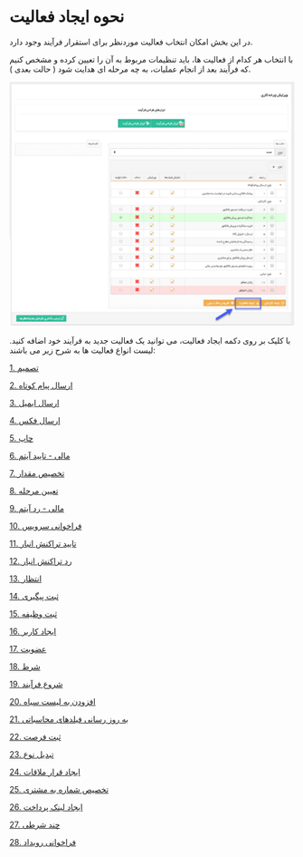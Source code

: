 #  نحوه ایجاد فعالیت 

در این بخش امکان انتخاب فعالیت موردنظر برای استقرار فرآیند وجود دارد.

با انتخاب هر کدام از فعالیت ها، باید تنظیمات مربوط به آن را تعیین کرده و مشخص کنیم که فرآیند بعد از انجام عملیات، به چه مرحله ای هدایت شود ( حالت بعدی ).

![](Activity.png)


با کلیک بر روی دکمه ایجاد فعالیت، می توانید یک فعالیت جدید به فرآیند خود اضافه کنید. لیست انواع فعالیت ها به شرح زیر می باشند:


[1.  تصمیم](https://github.com/1stco/PayamGostarDocs/blob/master/Help/Settings/Personalization-crm/Overview/Process-design/Create-a-work-cycle/Activity/Decision/Decision.md)

[2.  ارسال پیام کوتاه](https://github.com/1stco/PayamGostarDocs/blob/master/Help/Settings/Personalization-crm/Overview/Process-design/Create-a-work-cycle/Activity/Send%20SMS%2C%20email/send-sms/send-sms.md)

[3.  ارسال ایمیل](https://github.com/1stco/PayamGostarDocs/blob/master/Help/Settings/Personalization-crm/Overview/Process-design/Create-a-work-cycle/Activity/Send%20SMS%2C%20email/send-email/send-email.md)

[4.  ارسال فکس](https://github.com/1stco/PayamGostarDocs/blob/master/Help/Settings/Personalization-crm/Overview/Process-design/Create-a-work-cycle/Activity/Send%20SMS%2C%20email/send-email/send-email.md)

[5.  چاپ](https://github.com/1stco/PayamGostarDocs/blob/master/Help/Settings/Personalization-crm/Overview/Process-design/Create-a-work-cycle/Activity/Send%20SMS%2C%20email/print-send/print-send.md)

[6. مالی - تایید آیتم](https://github.com/1stco/PayamGostarDocs/blob/master/Help/Settings/Personalization-crm/Overview/Process-design/Create-a-work-cycle/Activity/taid-rad-item/taid-rad-item.md)

[7. تخصیص مقدار](https://github.com/1stco/PayamGostarDocs/blob/master/Help/Settings/Personalization-crm/Overview/Process-design/Create-a-work-cycle/Activity/Allocate-the-amount/Allocate-the-amount.md)

[8. تعیین مرحله](https://github.com/1stco/PayamGostarDocs/blob/master/Help/Settings/Personalization-crm/Overview/Process-design/Create-a-work-cycle/Activity/Determining-the-stage/Determining-the-stage.md)

[9. مالی - رد آیتم](https://github.com/1stco/PayamGostarDocs/blob/master/Help/Settings/Personalization-crm/Overview/Process-design/Create-a-work-cycle/Activity/taid-rad-item/taid-rad-item.md)

[10. فراخوانی سرویس](https://github.com/1stco/PayamGostarDocs/blob/master/Help/Settings/Personalization-crm/Overview/Process-design/Create-a-work-cycle/Activity/Call-service/Call-service.md)

[11. تایید تراکنش انبار](https://github.com/1stco/PayamGostarDocs/blob/master/Help/Settings/Personalization-crm/Overview/Process-design/Create-a-work-cycle/Activity/Call-service/Call-service.md)

[12. رد تراکنش انبار](https://github.com/1stco/PayamGostarDocs/blob/master/Help/Settings/Personalization-crm/Overview/Process-design/Create-a-work-cycle/Activity/taid-rad-anbar/taid-rad-anbar.md)

[13. انتظار](https://github.com/1stco/PayamGostarDocs/blob/master/Help/Settings/Personalization-crm/Overview/Process-design/Create-a-work-cycle/Activity/Waiting/Waiting.md)

[14. ثبت پیگیری](https://github.com/1stco/PayamGostarDocs/blob/master/Help/Settings/Personalization-crm/Overview/Process-design/Create-a-work-cycle/Activity/Keep-trackof-tracking/Keep-trackof-tracking.md)

[15. ثبت وظیفه](https://github.com/1stco/PayamGostarDocs/blob/master/Help/Settings/Personalization-crm/Overview/Process-design/Create-a-work-cycle/Activity/Job-registration/Job-registration.md)

[16. ایجاد کاربر](https://github.com/1stco/PayamGostarDocs/blob/master/Help/Settings/Personalization-crm/Overview/Process-design/Create-a-work-cycle/Activity/Create-a-user/Create-a-user.md)

[17. عضویت](https://github.com/1stco/PayamGostarDocs/blob/master/Help/Settings/Personalization-crm/Overview/Process-design/Create-a-work-cycle/Activity/Membership/Membership.md)

[18. شرط](https://github.com/1stco/PayamGostarDocs/blob/master/Help/Settings/Personalization-crm/Overview/Process-design/Create-a-work-cycle/Activity/Condition/Condition.md)

[19. شروع فرآیند](https://github.com/1stco/PayamGostarDocs/blob/master/Help/Settings/Personalization-crm/Overview/Process-design/Create-a-work-cycle/Activity/Start-the-process/Start-the-process.md)

[20. افزودن به لیست سیاه](https://github.com/1stco/PayamGostarDocs/blob/master/Help/Settings/Personalization-crm/Overview/Process-design/Create-a-work-cycle/Activity/Ad-to-blacklist/Ad-to-blacklist.md)

[21. به روز رسانی فیلدهای محاسباتی](https://github.com/1stco/PayamGostarDocs/blob/master/Help/Settings/Personalization-crm/Overview/Process-design/Create-a-work-cycle/Activity/Computer-field-update/Computer-field-update.md)

[22. ثبت فرصت](https://github.com/1stco/PayamGostarDocs/blob/master/Help/Settings/Personalization-crm/Overview/Process-design/Create-a-work-cycle/Activity/Register-Opportunity/Register-Opportunity.md)

[23. تبدیل نوع](https://github.com/1stco/PayamGostarDocs/blob/master/Help/Settings/Personalization-crm/Overview/Process-design/Create-a-work-cycle/Activity/Convert-type/Convert-type.md)

[24. ایجاد قرار ملاقات](https://github.com/1stco/PayamGostarDocs/blob/master/Help/Settings/Personalization-crm/Overview/Process-design/Create-a-work-cycle/Activity/Make-appointments/Make-appointments.md)

[25. تخصیص شماره به مشتری](https://github.com/1stco/PayamGostarDocs/blob/master/Help/Settings/Personalization-crm/Overview/Process-design/Create-a-work-cycle/Activity/Allocation-of-customer-number/Allocation-of-customer-number.md)

[26. ایجاد لینک پرداخت](https://github.com/1stco/PayamGostarDocs/blob/master/Help/Settings/Personalization-crm/Overview/Process-design/Create-a-work-cycle/Activity/ijad-link-pardakht/ijad-link-pardakht.md)

[27. چند شرطی](https://github.com/1stco/PayamGostarDocs/blob/master/Help/Settings/Personalization-crm/Overview/Process-design/Create-a-work-cycle/Activity/Conditional-decision/Conditional-decision.md)

[28. فراخوانی رویداد](https://github.com/1stco/PayamGostarDocs/blob/master/Help/Settings/Personalization-crm/Overview/Process-design/Create-a-work-cycle/Activity/Call-the-event/Call-the-event.md)   
